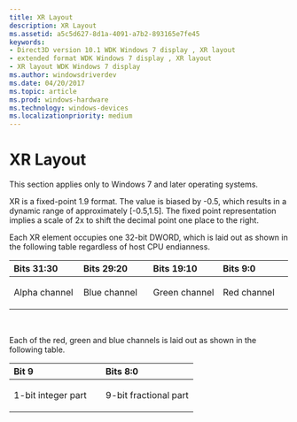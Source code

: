 ```yaml
---
title: XR Layout
description: XR Layout
ms.assetid: a5c5d627-8d1a-4091-a7b2-893165e7fe45
keywords:
- Direct3D version 10.1 WDK Windows 7 display , XR layout
- extended format WDK Windows 7 display , XR layout
- XR layout WDK Windows 7 display
ms.author: windowsdriverdev
ms.date: 04/20/2017
ms.topic: article
ms.prod: windows-hardware
ms.technology: windows-devices
ms.localizationpriority: medium
---
```


# XR Layout


This section applies only to Windows 7 and later operating systems.

XR is a fixed-point 1.9 format. The value is biased by -0.5, which results in a dynamic range of approximately \[-0.5,1.5\]. The fixed point representation implies a scale of 2x to shift the decimal point one place to the right.

Each XR element occupies one 32-bit DWORD, which is laid out as shown in the following table regardless of host CPU endianness.

<table>
<colgroup>
<col width="25%" />
<col width="25%" />
<col width="25%" />
<col width="25%" />
</colgroup>
<thead>
<tr class="header">
<th align="left">Bits 31:30</th>
<th align="left">Bits 29:20</th>
<th align="left">Bits 19:10</th>
<th align="left">Bits 9:0</th>
</tr>
</thead>
<tbody>
<tr class="odd">
<td align="left"><p>Alpha channel</p></td>
<td align="left"><p>Blue channel</p></td>
<td align="left"><p>Green channel</p></td>
<td align="left"><p>Red channel</p></td>
</tr>
</tbody>
</table>

 

Each of the red, green and blue channels is laid out as shown in the following table.

<table>
<colgroup>
<col width="50%" />
<col width="50%" />
</colgroup>
<thead>
<tr class="header">
<th align="left">Bit 9</th>
<th align="left">Bits 8:0</th>
</tr>
</thead>
<tbody>
<tr class="odd">
<td align="left"><p>1-bit integer part</p></td>
<td align="left"><p>9-bit fractional part</p></td>
</tr>
</tbody>
</table>

 

 

 





